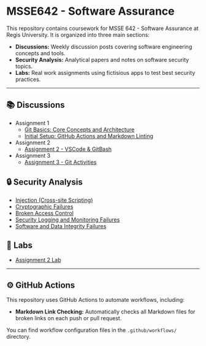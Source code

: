# MSSE642 - Software Assurance

This repository contains coursework for MSSE 642 - Software Assurance at Regis University. It is organized into three main sections:

- **Discussions:** Weekly discussion posts covering software engineering concepts and tools.
- **Security Analysis:** Analytical papers and notes on software security topics.
- **Labs:** Real work assignments using fictisious apps to test best security practices.

---

## 📚 Discussions

- Assignment 1
  - [Git Basics: Core Concepts and Architecture](Discussions/assignment1/discussion1.md)
  - [Initial Setup: GitHub Actions and Markdown Linting](Discussions/assignment1/initialSetup.md)
- Assignment 2
  - [Assignment 2 - VSCode & GitBash](Discussions/assignment2/assignment2.md)
- Assignment 3
  - [Assignment 3 - Git Activities](Discussions/assignment3/assignment3.md)

## 🔒 Security Analysis

- [Injection (Cross-site Scripting)](Security%20Analysis/week2/injection.md)
- [Cryptographic Failures](Security%20Analysis/week3/cryptographic.md)
- [Broken Access Control](Security%20Analysis/week4/brokenAccessControl.md)
- [Security Logging and Monitoring Failures](Security%20Analysis/week5/logging&Monitoring.md)
- [Software and Data Integrity Failures](Security%20Analysis/week6/integrity.md)

## 🧪 Labs

- [Assignment 2 Lab](Labs/Assignment2/kreskijm_assignment2.md)

---

## ⚙️ GitHub Actions

This repository uses GitHub Actions to automate workflows, including:

- **Markdown Link Checking:** Automatically checks all Markdown files for broken links on each push or pull request.

You can find workflow configuration files in the `.github/workflows/` directory.
